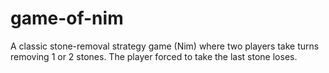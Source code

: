 # game-of-nim
A classic stone-removal strategy game (Nim) where two players take turns removing 1 or 2 stones. The player forced to take the last stone loses.
